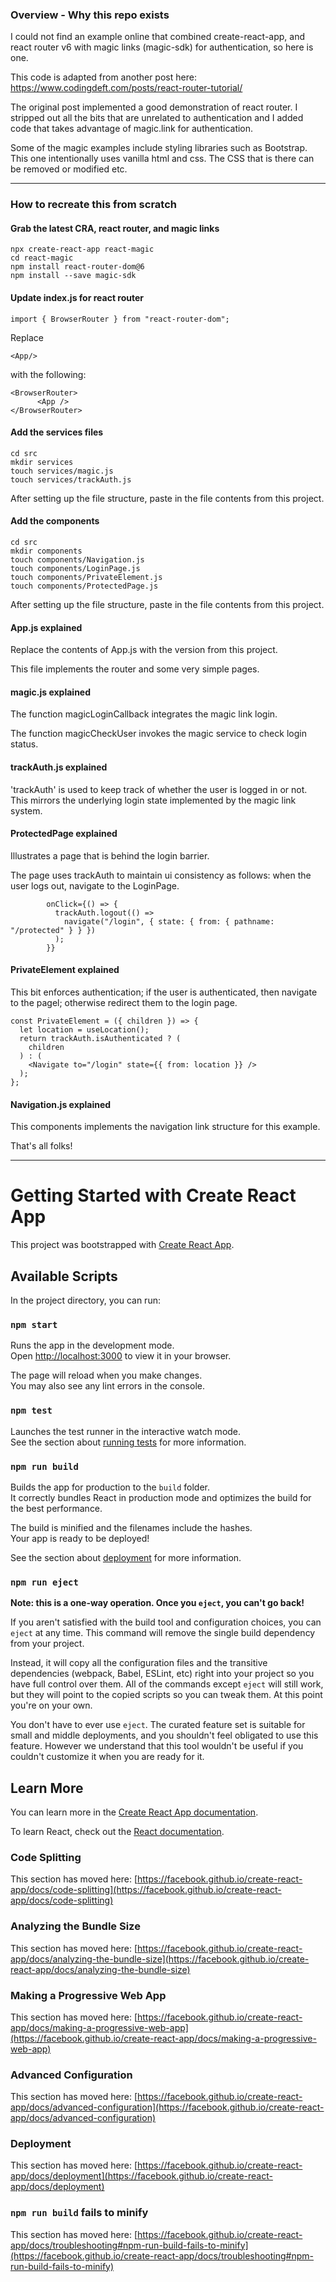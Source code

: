 ### Overview - Why this repo exists

I could not find an example online that combined create-react-app, and react router v6 with magic links (magic-sdk) for authentication, so here is one. 

This code is adapted from another post here: https://www.codingdeft.com/posts/react-router-tutorial/

The original post implemented a good demonstration of react router.  I stripped out all the bits that are unrelated to authentication and I added code that takes advantage of magic.link for authentication. 

Some of the magic examples include styling libraries such as Bootstrap. This one intentionally uses vanilla html and css. The CSS that is there can be removed or modified etc. 

---

### How to recreate this from scratch

#### Grab the latest CRA, react router, and magic links

```
npx create-react-app react-magic
cd react-magic
npm install react-router-dom@6
npm install --save magic-sdk

```

#### Update index.js for react router

```
import { BrowserRouter } from "react-router-dom";
```

Replace 

```
<App/> 
```

with the following: 
```
<BrowserRouter>
      <App />
</BrowserRouter>
```

#### Add the services files

```
cd src
mkdir services
touch services/magic.js
touch services/trackAuth.js
```
After setting up the file structure, paste in the file contents from this project. 

#### Add the components

```
cd src
mkdir components
touch components/Navigation.js
touch components/LoginPage.js
touch components/PrivateElement.js
touch components/ProtectedPage.js
```
After setting up the file structure, paste in the file contents from this project. 

#### App.js explained

Replace the contents of App.js with the version from this project. 

This file implements the router and some very simple pages. 

#### magic.js explained

The function magicLoginCallback integrates the magic link login. 

The function magicCheckUser invokes the magic service to check login status. 

#### trackAuth.js explained

'trackAuth' is used to keep track of whether the user is logged in or not. This  mirrors the underlying login state implemented by the magic link system.  

#### ProtectedPage explained

Illustrates a page that is behind the login barrier.  

The page uses trackAuth to maintain ui consistency as follows: when the user logs out, navigate to the LoginPage. 

```
        onClick={() => {
          trackAuth.logout(() =>
            navigate("/login", { state: { from: { pathname: "/protected" } } })
          );
        }}
```

#### PrivateElement explained

This bit enforces authentication; if the user is authenticated, then navigate to the pagel; otherwise redirect them to the login page.  

```
const PrivateElement = ({ children }) => {
  let location = useLocation();  
  return trackAuth.isAuthenticated ? (
    children
  ) : (
    <Navigate to="/login" state={{ from: location }} />
  );
};
```

#### Navigation.js explained

This components implements the navigation link structure for this example. 


That's all folks! 

---

# Getting Started with Create React App

This project was bootstrapped with [Create React App](https://github.com/facebook/create-react-app).

## Available Scripts

In the project directory, you can run:

### `npm start`

Runs the app in the development mode.\
Open [http://localhost:3000](http://localhost:3000) to view it in your browser.

The page will reload when you make changes.\
You may also see any lint errors in the console.

### `npm test`

Launches the test runner in the interactive watch mode.\
See the section about [running tests](https://facebook.github.io/create-react-app/docs/running-tests) for more information.

### `npm run build`

Builds the app for production to the `build` folder.\
It correctly bundles React in production mode and optimizes the build for the best performance.

The build is minified and the filenames include the hashes.\
Your app is ready to be deployed!

See the section about [deployment](https://facebook.github.io/create-react-app/docs/deployment) for more information.

### `npm run eject`

**Note: this is a one-way operation. Once you `eject`, you can't go back!**

If you aren't satisfied with the build tool and configuration choices, you can `eject` at any time. This command will remove the single build dependency from your project.

Instead, it will copy all the configuration files and the transitive dependencies (webpack, Babel, ESLint, etc) right into your project so you have full control over them. All of the commands except `eject` will still work, but they will point to the copied scripts so you can tweak them. At this point you're on your own.

You don't have to ever use `eject`. The curated feature set is suitable for small and middle deployments, and you shouldn't feel obligated to use this feature. However we understand that this tool wouldn't be useful if you couldn't customize it when you are ready for it.

## Learn More

You can learn more in the [Create React App documentation](https://facebook.github.io/create-react-app/docs/getting-started).

To learn React, check out the [React documentation](https://reactjs.org/).

### Code Splitting

This section has moved here: [https://facebook.github.io/create-react-app/docs/code-splitting](https://facebook.github.io/create-react-app/docs/code-splitting)

### Analyzing the Bundle Size

This section has moved here: [https://facebook.github.io/create-react-app/docs/analyzing-the-bundle-size](https://facebook.github.io/create-react-app/docs/analyzing-the-bundle-size)

### Making a Progressive Web App

This section has moved here: [https://facebook.github.io/create-react-app/docs/making-a-progressive-web-app](https://facebook.github.io/create-react-app/docs/making-a-progressive-web-app)

### Advanced Configuration

This section has moved here: [https://facebook.github.io/create-react-app/docs/advanced-configuration](https://facebook.github.io/create-react-app/docs/advanced-configuration)

### Deployment

This section has moved here: [https://facebook.github.io/create-react-app/docs/deployment](https://facebook.github.io/create-react-app/docs/deployment)

### `npm run build` fails to minify

This section has moved here: [https://facebook.github.io/create-react-app/docs/troubleshooting#npm-run-build-fails-to-minify](https://facebook.github.io/create-react-app/docs/troubleshooting#npm-run-build-fails-to-minify)

